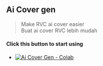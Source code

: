## Ai Cover gen
> Make RVC ai cover easier<br>
> Buat ai cover RVC lebih mudah
#### Click this button to start using
- [![Ai Cover Gen - Colab](https://colab.research.google.com/assets/colab-badge.svg)](https://colab.research.google.com/github/sirpps/AICoverGen/blob/main/AICover.gen.ipynb)
